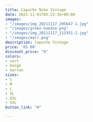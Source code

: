 ```yaml
---
title: Capuche Nike Vintage
date: 2021-11-01T05:22:16+00:00
images:
- "/images/img_20211117_205647-1.jpg"
- "/images/green-hoodie.png"
- "/images/img_20211117_213351-1.jpg"
- "/images/marr.png"
description: Capuche Vintage
price: '65.00'
discount_price: "0"
colors:
- vert
- beige
- marron
sizes:
- S
- M
- L
- XL
- XXL
- XXL
button_link: "#"

---
```

